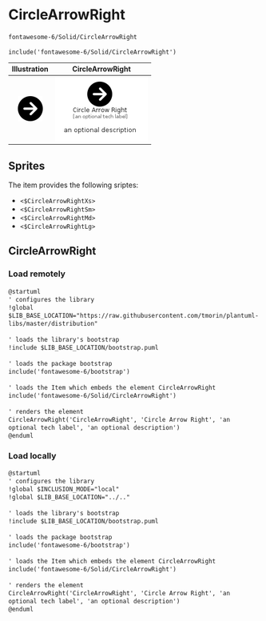 # CircleArrowRight


```text
fontawesome-6/Solid/CircleArrowRight
```

```text
include('fontawesome-6/Solid/CircleArrowRight')
```



| Illustration | CircleArrowRight |
| :---: | :---: |
| ![illustration for Illustration](../../fontawesome-6/Solid/CircleArrowRight.png) | ![illustration for CircleArrowRight](../../fontawesome-6/Solid/CircleArrowRight.Local.png) |



## Sprites
The item provides the following sriptes:

- `<$CircleArrowRightXs>`
- `<$CircleArrowRightSm>`
- `<$CircleArrowRightMd>`
- `<$CircleArrowRightLg>`





## CircleArrowRight

### Load remotely
```plantuml
@startuml
' configures the library
!global $LIB_BASE_LOCATION="https://raw.githubusercontent.com/tmorin/plantuml-libs/master/distribution"

' loads the library's bootstrap
!include $LIB_BASE_LOCATION/bootstrap.puml

' loads the package bootstrap
include('fontawesome-6/bootstrap')

' loads the Item which embeds the element CircleArrowRight
include('fontawesome-6/Solid/CircleArrowRight')

' renders the element
CircleArrowRight('CircleArrowRight', 'Circle Arrow Right', 'an optional tech label', 'an optional description')
@enduml
```

### Load locally
```plantuml
@startuml
' configures the library
!global $INCLUSION_MODE="local"
!global $LIB_BASE_LOCATION="../.."

' loads the library's bootstrap
!include $LIB_BASE_LOCATION/bootstrap.puml

' loads the package bootstrap
include('fontawesome-6/bootstrap')

' loads the Item which embeds the element CircleArrowRight
include('fontawesome-6/Solid/CircleArrowRight')

' renders the element
CircleArrowRight('CircleArrowRight', 'Circle Arrow Right', 'an optional tech label', 'an optional description')
@enduml
```

